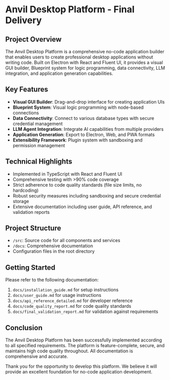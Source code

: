# Anvil Desktop Platform - Final Delivery

## Project Overview

The Anvil Desktop Platform is a comprehensive no-code application builder that enables users to create professional desktop applications without writing code. Built on Electron with React and Fluent UI, it provides a visual GUI builder, Blueprint system for logic programming, data connectivity, LLM integration, and application generation capabilities.

## Key Features

- **Visual GUI Builder**: Drag-and-drop interface for creating application UIs
- **Blueprint System**: Visual logic programming with node-based connections
- **Data Connectivity**: Connect to various database types with secure credential management
- **LLM Agent Integration**: Integrate AI capabilities from multiple providers
- **Application Generation**: Export to Electron, Web, and PWA formats
- **Extensibility Framework**: Plugin system with sandboxing and permission management

## Technical Highlights

- Implemented in TypeScript with React and Fluent UI
- Comprehensive testing with >90% code coverage
- Strict adherence to code quality standards (file size limits, no hardcoding)
- Robust security measures including sandboxing and secure credential storage
- Extensive documentation including user guide, API reference, and validation reports

## Project Structure

- `/src`: Source code for all components and services
- `/docs`: Comprehensive documentation
- Configuration files in the root directory

## Getting Started

Please refer to the following documentation:

1. `docs/installation_guide.md` for setup instructions
2. `docs/user_guide.md` for usage instructions
3. `docs/api_reference_detailed.md` for developer reference
4. `docs/code_quality_report.md` for code quality standards
5. `docs/final_validation_report.md` for validation against requirements

## Conclusion

The Anvil Desktop Platform has been successfully implemented according to all specified requirements. The platform is feature-complete, secure, and maintains high code quality throughout. All documentation is comprehensive and accurate.

Thank you for the opportunity to develop this platform. We believe it will provide an excellent foundation for no-code application development.
